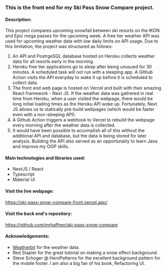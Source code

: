 ### This is the front end for my Ski Pass Snow Compare project. 

#### Description:

This project compares upcoming snowfall between ski resorts on the IKON and Epic mega passes for the upcoming week.  A free tier weather API was used for upcoming weather data with low daily limits on API usage.  Due to this limitation, the project was structured as follows:
1. An API and PostrgeSQL database hosted on Heroku collects weather data for all resorts early in the morning.
  1. Heroku free tier applications go to sleep after being unusued for 30 minutes.  A scheduled task will not run with a sleeping app.  A Github Action visits the API everyday to wake it up before it is scheduled to collect data.
2. The front end web page is hosted on Vercel and built with their amazing React framework - Next JS.  If the weather data was gathered in real time from Heroku, when a user visited the webpage, there would be long initial loading times as the Heroku API woke up.  Fortunately, Next JS allows us to statically pre-build webpages (which would be faster even with a non-sleeping API).
3. A Github Action triggers a webhook to Vercel to rebuild the webpage every morning after the weather data is collected.
4. It would have been possible to accomplish all of this without the additional API and database, but the data is being stored for later analysis.  Building the API also served as an opportunaity to learn Java and improve my OOP skills.

#### Main technologies and libraries used:

- NextJS / React
- Typescript
- Material UI

#### Visit the live webpage:

https://ski-pass-snow-compare-front.vercel.app/

#### Visit the back end's repository:

https://github.com/mrhaffner/ski-pass-snow-compare

#### Acknowledgements:

- [Weatherbit](https://www.weatherbit.io/) for the weather data.
- Red Stapler for the great tutorial on making a snow effect background.
- Steve Schoger @ HeroPatterns for the excellent background pattern for the mobile footer. I am also a big fan of his book, Refactoring UI.
